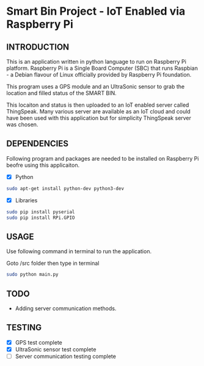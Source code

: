 # Smart Bin Project - IoT Enabled via Raspberry Pi

## INTRODUCTION

This is an application written in python language to run on Raspberry Pi
platform. Raspberry Pi is a Single Board Computer (SBC) that runs Raspbian -
a Debian flavour of Linux officially provided by Raspberry Pi foundation.

This program uses a GPS module and an UltraSonic sensor to grab the location
and filled status of the SMART BIN.

This locaiton and status is then uploaded to an IoT enabled server called
ThingSpeak. Many various server are available as an IoT cloud and could have
been used with this application but for simplicity ThingSpeak server was chosen.

## DEPENDENCIES

Following program and packages are needed to be installed on Raspberry Pi beofre
using this applicaiton.

- [X] Python

``` bash
sudo apt-get install python-dev python3-dev
```

- [X] Libraries

``` bash
sudo pip install pyserial
sudo pip install RPi.GPIO
```

## USAGE

Use following command in terminal to run the application.

Goto /src folder then type in terminal

``` bash
sudo python main.py
```

## TODO

- Adding server communication methods.

## TESTING

- [X] GPS test complete
- [X] UltraSonic sensor test complete
- [ ] Server communication testing complete

